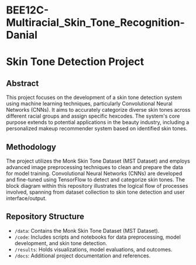 # BEE12C-Multiracial_Skin_Tone_Recognition-Danial

# Skin Tone Detection Project

## Abstract
This project focuses on the development of a skin tone detection system using machine learning techniques, particularly Convolutional Neural Networks (CNNs). It aims to accurately categorize diverse skin tones across different racial groups and assign specific hexcodes. The system's core purpose extends to potential applications in the beauty industry, including a personalized makeup recommender system based on identified skin tones.

## Methodology
The project utilizes the Monk Skin Tone Dataset (MST Dataset) and employs advanced image preprocessing techniques to clean and prepare the data for model training. Convolutional Neural Networks (CNNs) are developed and fine-tuned using TensorFlow to detect and categorize skin tones. The block diagram within this repository illustrates the logical flow of processes involved, spanning from dataset collection to skin tone detection and user interface/output.

## Repository Structure
- `/data`: Contains the Monk Skin Tone Dataset (MST Dataset).
- `/code`: Includes scripts and notebooks for data preprocessing, model development, and skin tone detection.
- `/results`: Holds visualizations, model evaluations, and outcomes.
- `/docs`: Additional project documentation and references.

